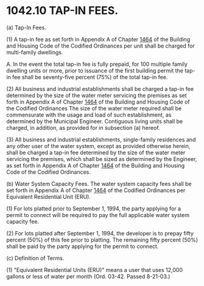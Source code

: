 1042.10 TAP-IN FEES.
====================

​(a) Tap-In Fees.

​(1) A tap-in fee as set forth in Appendix A of Chapter
[1464](58d37b9c.html) of the Building and Housing Code of the Codified
Ordinances per unit shall be charged for multi-family dwellings.

A. In the event the total tap-in fee is fully prepaid, for 100 multiple
family dwelling units or more, prior to issuance of the first building
permit the tap-in fee shall be seventy-five percent (75%) of the total
tap-in fee.

​(2) All business and industrial establishments shall be charged a
tap-in fee determined by the size of the water meter servicing the
premises as set forth in Appendix A of Chapter [1464](58d37b9c.html) of
the Building and Housing Code of the Codified Ordinances The size of the
water meter required shall be commensurate with the usage and load of
such establishment, as determined by the Municipal Engineer. Contiguous
living units shall be charged, in addition, as provided for in
subsection (a) hereof.

​(3) All business and industrial establishments, single-family
residences and any other user of the water system, except as provided
otherwise herein, shall be charged a tap-in fee determined by the size
of the water meter servicing the premises, which shall be sized as
determined by the Engineer, as set forth in Appendix A of Chapter
[1464](58d37b9c.html) of the Building and Housing Code of the Codified
Ordinances.

​(b) Water System Capacity Fees. The water system capacity fees shall be
set forth in Appendix A of Chapter [1464](58d37b9c.html) of the Codified
Ordinances per Equivalent Residential Unit (ERU).

​(1) For lots platted prior to September 1, 1994, the party applying for
a permit to connect will be required to pay the full applicable water
system capacity fee.

​(2) For lots platted after September 1, 1994, the developer is to
prepay fifty percent (50%) of this fee prior to platting. The remaining
fifty percent (50%) shall be paid by the party applying for the permit
to connect.

​(c) Definition of Terms.

​(1) "Equivalent Residential Units (ERU)" means a user that uses 12,000
gallons or less of water per month (Ord. 03-42. Passed 8-21-03.)
